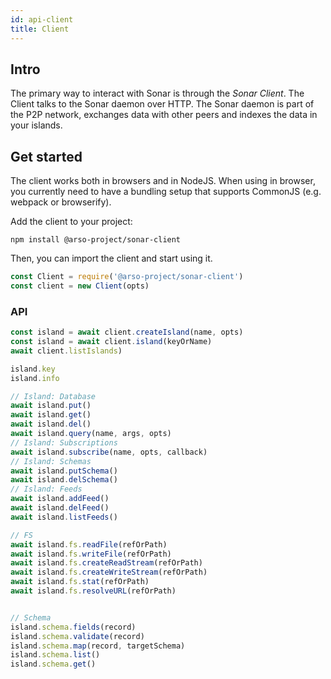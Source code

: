 ```yaml
---
id: api-client
title: Client
---
```

## Intro

The primary way to interact with Sonar is through the *Sonar Client*. The Client talks to the Sonar daemon over HTTP. The Sonar daemon is part of the P2P network, exchanges data with other peers and indexes the data in your islands.

## Get started

The client works both in browsers and in NodeJS. When using in browser, you currently need to have a bundling setup that supports CommonJS (e.g. webpack or browserify).

Add the client to your project:
```
npm install @arso-project/sonar-client
```

Then, you can import the client and start using it.

```javascript
const Client = require('@arso-project/sonar-client')
const client = new Client(opts)
```

### API

```javascript
const island = await client.createIsland(name, opts)
const island = await client.island(keyOrName)
await client.listIslands)

island.key
island.info

// Island: Database
await island.put()
await island.get()
await island.del()
await island.query(name, args, opts)
// Island: Subscriptions
await island.subscribe(name, opts, callback)
// Island: Schemas
await island.putSchema()
await island.delSchema()
// Island: Feeds
await island.addFeed()
await island.delFeed()
await island.listFeeds()

// FS
await island.fs.readFile(refOrPath)
await island.fs.writeFile(refOrPath)
await island.fs.createReadStream(refOrPath)
await island.fs.createWriteStream(refOrPath)
await island.fs.stat(refOrPath)
await island.fs.resolveURL(refOrPath)


// Schema
island.schema.fields(record)
island.schema.validate(record)
island.schema.map(record, targetSchema)
island.schema.list()
island.schema.get()
```
